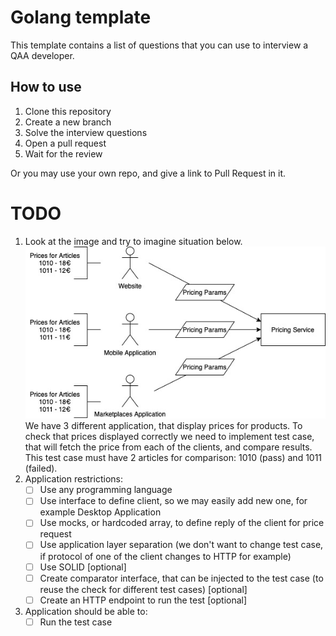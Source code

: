 # Golang template

This template contains a list of questions that you can use to interview a QAA developer.

## How to use

1. Clone this repository
2. Create a new branch
3. Solve the interview questions
4. Open a pull request
5. Wait for the review

Or you may use your own repo, and give a link to Pull Request in it.

# TODO

1. Look at the image and try to imagine situation below.
   ![overview.png](.etc/image/overview.png)
   We have 3 different application, that display prices for products. 
   To check that prices displayed correctly we need to implement test case, 
   that will fetch the price from each of the clients, and compare results.
   This test case must have 2 articles for comparison: 1010 (pass) and 1011 (failed).
2. Application restrictions:
    - [ ] Use any programming language
    - [ ] Use interface to define client, so we may easily add new one, for example Desktop Application
    - [ ] Use mocks, or hardcoded array, to define reply of the client for price request
    - [ ] Use application layer separation (we don't want to change test case, if protocol of one of the client changes to HTTP for example)
    - [ ] Use SOLID [optional]
    - [ ] Create comparator interface, that can be injected to the test case (to reuse the check for different test cases) [optional]
    - [ ] Create an HTTP endpoint to run the test [optional]
3. Application should be able to:
    - [ ] Run the test case